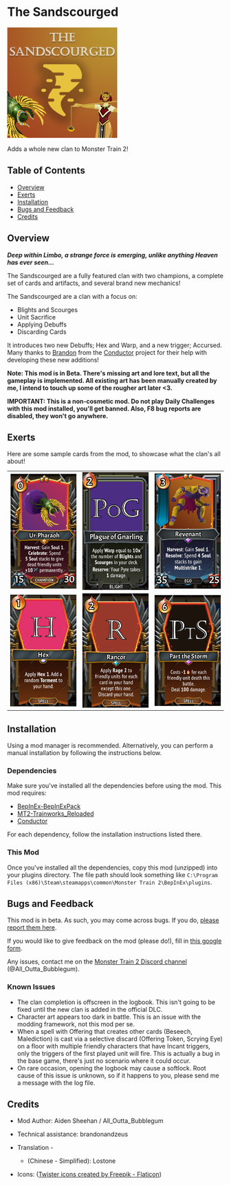 # The Sandscourged

![The Sandscourged](https://raw.githubusercontent.com/AidenSheehan/MT2_Sandscourged/main/icon.png)

Adds a whole new clan to Monster Train 2!

## Table of Contents
* [Overview](#overview)
* [Exerts](#exerts)
* [Installation](#installation)
* [Bugs and Feedback](#bugs-and-feedback)
* [Credits](#credits)


## Overview

***Deep within Limbo, a strange force is emerging, unlike anything Heaven has ever seen...***

The Sandscourged are a fully featured clan with two champions, a complete set of cards and artifacts, and several brand new mechanics!

The Sandscourged are a clan with a focus on:

* Blights and Scourges
* Unit Sacrifice
* Applying Debuffs
* Discarding Cards

It introduces two new Debuffs; Hex and Warp, and a new trigger; Accursed. Many thanks to [Brandon](https://github.com/TricksterGuy) from the [Conductor](https://github.com/Monster-Train-2-Modding-Group/Conductor) project for their help with developing these new additions!

**Note: This mod is in Beta. There's missing art and lore text, but all the gameplay is implemented. All existing art has been manually created by me, I intend to touch up some of the rougher art later <3.**

**IMPORTANT: This is a non-cosmetic mod. Do not play Daily Challenges with this mod installed, you'll get banned. Also, F8 bug reports are disabled, they won't go anywhere.**

## Exerts
Here are some sample cards from the mod, to showcase what the clan's all about!

|    |            |      |
|:----------|:-------------:|------------:|
| <img src="https://raw.githubusercontent.com/AidenSheehan/MT2_Sandscourged/main/.img/Soulmonger.png" alt="Soulmonger" width="200"/> |  <img src="https://raw.githubusercontent.com/AidenSheehan/MT2_Sandscourged/main/.img/Plague of Gnarling.png" alt="Plague of Gnarling" width="200"/> | <img src="https://raw.githubusercontent.com/AidenSheehan/MT2_Sandscourged/main/.img/Revenant.png" alt="Revenant" width="200"/>
|    <img src="https://raw.githubusercontent.com/AidenSheehan/MT2_Sandscourged/main/.img/Hex_card.png" alt="Hex" width="200"/>   | <img src="https://raw.githubusercontent.com/AidenSheehan/MT2_Sandscourged/main/.img/Rancor.png" alt="Rancor" width="200"/> | <img src="https://raw.githubusercontent.com/AidenSheehan/MT2_Sandscourged/main/.img/Part the Storm.png" alt="Part the Storm" width="200"/> |

## Installation
Using a mod manager is recommended. Alternatively, you can perform a manual installation by following the instructions below.

### Dependencies
Make sure you've installed all the dependencies before using the mod. This mod requires:

* [BepInEx-BepInExPack](https://github.com/risk-of-thunder/BepInEx)
* [MT2-Trainworks_Reloaded](https://github.com/Monster-Train-2-Modding-Group/Trainworks-Reloaded)
* [Conductor](https://github.com/Monster-Train-2-Modding-Group/Conductor)

For each dependency, follow the installation instructions listed there.

### This Mod
Once you've installed all the dependencies, copy this mod (unzipped) into your plugins directory. The file path should look something like `C:\Program Files (x86)\Steam\steamapps\common\Monster Train 2\BepInEx\plugins`.

## Bugs and Feedback
This mod is in beta. As such, you may come across bugs. If you do, [please report them here](https://github.com/AidenSheehan/MT2_Sandscourged/issues).

If you would like to give feedback on the mod (please do!), fill in [this google form](https://forms.gle/fL7YDzpHRxnQ9mtA8).

Any issues, contact me on the [Monster Train 2 Discord channel](https://discord.gg/jfbTdktH) (@All_Outta_Bubblegum).

### Known Issues
* The clan completion is offscreen in the logbook. This isn't going to be fixed until the new clan is added in the official DLC.
* Character art appears too dark in battle. This is an issue with the modding framework, not this mod per se.
* When a spell with Offering that creates other cards (Beseech, Malediction) is cast via a selective discard (Offering Token, Scrying Eye) on a floor with multiple friendly characters that have Incant triggers, only the triggers of the first played unit will fire. This is actually a bug in the base game, there's just no scenario where it could occur.
* On rare occasion, opening the logbook may cause a softlock. Root cause of this issue is unknown, so if it happens to you, please send me a message with the log file.

## Credits
* Mod Author: Aiden Sheehan / All_Outta_Bubblegum

* Technical assistance: brandonandzeus

* Translation -
    * (Chinese - Simplified): Lostone

* Icons: (<a href="https://www.flaticon.com/free-icons/twister" title="twister icons">Twister icons created by Freepik - Flaticon</a>)



